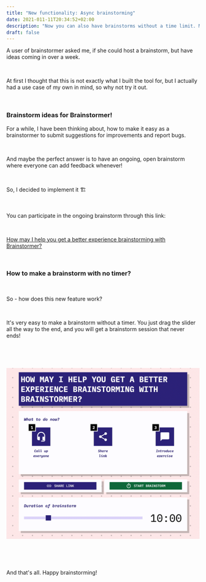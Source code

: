 ```yaml
---
title: "New functionality: Async brainstorming"
date: 2021-011-11T20:34:52+02:00
description: "Now you can also have brainstorms without a time limit. Maybe you want to have a brainstorm over a week?"
draft: false
---
```


A user of brainstormer asked me, if she could host a brainstorm, but have ideas coming in over a week.

&nbsp;

At first I thought that this is not exactly what I built the tool for, but I actually had a use case of my own in mind, so why not try it out. 

&nbsp;

### Brainstorm ideas for Brainstormer!

For a while, I have been thinking about, how to make it easy as a brainstormer to submit suggestions for improvements and report bugs. 

&nbsp;

And maybe the perfect answer is to have an ongoing, open brainstorm where everyone can add feedback whenever!

&nbsp;

So, I decided to implement it 🏗️ 

&nbsp;

You can participate in the ongoing brainstorm through this link:

&nbsp;

[How may I help you get a better experience brainstorming with Brainstormer? ](https://www.brainstormer.online/BRAINd8b32f)

&nbsp;

### How to make a brainstorm with no timer?

&nbsp;

So - how does this new feature work?

&nbsp;

It's very easy to make a brainstorm without a timer. You just drag the slider all the way to the end, and you will get a brainstorm session that never ends!

&nbsp;

&nbsp;

![How to make a brainstorm without timer](/images/brainstorm-without-timer.gif)

&nbsp;

&nbsp;

And that's all. Happy brainstorming!
